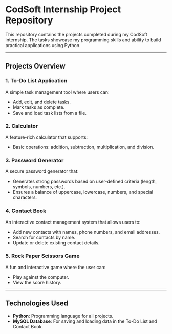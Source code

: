 # CodSoft Internship Project Repository  

This repository contains the projects completed during my CodSoft internship. The tasks showcase my programming skills and ability to build practical applications using Python.  

---  

## Projects Overview  

### 1. **To-Do List Application**  
A simple task management tool where users can:  
- Add, edit, and delete tasks.  
- Mark tasks as complete.  
- Save and load task lists from a file.  

### 2. **Calculator**  
A feature-rich calculator that supports:  
- Basic operations: addition, subtraction, multiplication, and division.  

### 3. **Password Generator**  
A secure password generator that:  
- Generates strong passwords based on user-defined criteria (length, symbols, numbers, etc.).  
- Ensures a balance of uppercase, lowercase, numbers, and special characters.  

### 4. **Contact Book**  
An interactive contact management system that allows users to:  
- Add new contacts with names, phone numbers, and email addresses.  
- Search for contacts by name.  
- Update or delete existing contact details.  

### 5. **Rock Paper Scissors Game**  
A fun and interactive game where the user can:  
- Play against the computer.  
- View the score history.  

---  

## Technologies Used  

- **Python**: Programming language for all projects.  
- **MySQL Database**: For saving and loading data in the To-Do List and Contact Book.  
